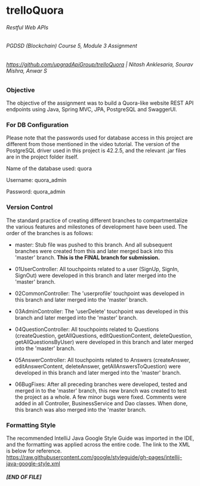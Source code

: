 # trelloQuora
###### Restful Web APIs
###### PGDSD (Blockchain) Course 5, Module 3 Assignment
###### https://github.com/upgradApiGroup/trelloQuora | Nitash Anklesaria, Sourav Mishra, Anwar S

### Objective
The objective of the assignment was to build a Quora-like website REST API endpoints using Java,
Spring MVC, JPA, PostgreSQL and SwaggerUI.

### For DB Configuration
Please note that the passwords used for database access in this project are different from those
mentioned in the video tutorial. The version of the PostgreSQL driver used in this project is 
42.2.5, and the relevant .jar files are in the project folder itself.

Name of the database used: quora

Username: quora_admin

Password: quora_admin

### Version Control
The standard practice of creating different branches to compartmentalize the various features and
milestones of development have been used. The order of the branches is as follows:

* master: Stub file was pushed to this branch. And all subsequent branches were created from this 
and later merged back into this 'master' branch. **This is the FINAL branch for submission.**

* 01UserController: All touchpoints related to a user (SignUp, SignIn, SignOut) were developed 
in this branch and later merged into the 'master' branch.
 
* 02CommonController: The 'userprofile' touchpoint was developed in this branch and later merged 
into the 'master' branch.

* 03AdminController: The 'userDelete' touchpoint was developed in this branch and later merged into 
the 'master' branch.

* 04QuestionController: All touchpoints related to Questions (createQuestion, getAllQuestions, 
editQuestionContent, deleteQuestion, getAllQuestionsByUser) were developed in this branch and later 
merged into the 'master' branch.

* 05AnswerController: All touchpoints related to Answers (createAnswer, editAnswerContent, 
deleteAnswer, getAllAnswersToQuestion) were developed in this branch and later merged into 
the 'master' branch.

* 06BugFixes: After all preceding branches were developed, tested and merged in to the 'master' 
branch, this new branch was created to test the project as a whole. A few minor bugs were fixed.
Comments were added in all Controller, BusinessService and Dao classes. When done, this branch was
also merged into the 'master branch.

### Formatting Style
The recommended IntelliJ Java Google Style Guide was imported in the IDE, and the formatting was
applied across the entire code. The link to the XML is below for reference. 
https://raw.githubusercontent.com/google/styleguide/gh-pages/intellij-java-google-style.xml

##### **[END OF FILE]**
